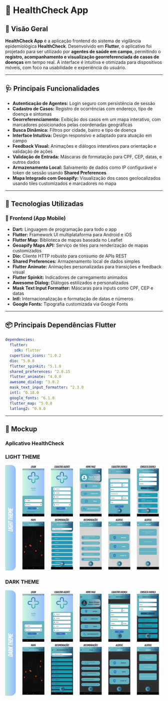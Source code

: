 # 📱 HealthCheck App

## 📖 Visão Geral

**HealthCheck App** é a aplicação frontend do sistema de vigilância epidemiológica **HealthCheck**. Desenvolvido em **Flutter**, o aplicativo foi projetado para ser utilizado por **agentes de saúde em campo**, permitindo o **registro, acompanhamento e visualização georreferenciada de casos de doenças** em tempo real. A interface é intuitiva e otimizada para dispositivos móveis, com foco na usabilidade e experiência do usuário.

---

## 🩺 Principais Funcionalidades

* **Autenticação de Agentes:** Login seguro com persistência de sessão
* **Cadastro de Casos:** Registro de ocorrências com endereço, tipo de doença e sintomas
* **Georreferenciamento:** Exibição dos casos em um mapa interativo, com marcadores posicionados pelas coordenadas geográficas
* **Busca Dinâmica:** Filtros por cidade, bairro e tipo de doença
* **Interface Intuitiva:** Design responsivo e adaptado para atuação em campo
* **Feedback Visual:** Animações e diálogos interativos para orientação e validação de ações
* **Validação de Entrada:** Máscaras de formatação para CPF, CEP, datas, e outros dados
* **Armazenamento Local:** Salvamento de dados como IP configurável e token de sessão usando **Shared Preferences**
* **Mapa Integrado com Geoapify:** Visualização dos casos geolocalizados usando tiles customizados e marcadores no mapa

---

## 🚀 Tecnologias Utilizadas

### 📱 Frontend (App Mobile)

* **Dart:** Linguagem de programação para todo o app
* **Flutter:** Framework UI multiplataforma para Android e iOS
* **Flutter Map:** Biblioteca de mapas baseada no Leaflet
* **Geoapify Maps API:** Serviço de tiles para renderização de mapas customizados
* **Dio:** Cliente HTTP robusto para consumo de APIs REST
* **Shared Preferences:** Armazenamento local de dados simples
* **Flutter Animate:** Animações personalizadas para transições e feedback visual
* **Flutter Spinkit:** Indicadores de carregamento animados
* **Awesome Dialog:** Diálogos estilizados e personalizados
* **Mask Text Input Formatter:** Máscaras para inputs como CPF, CEP e datas
* **Intl:** Internacionalização e formatação de datas e números
* **Google Fonts:** Tipografia customizada via Google Fonts

---

## 📦 Principais Dependências Flutter

```yaml
dependencies:
  flutter:
    sdk: flutter
  cupertino_icons: ^1.0.2
  dio: ^5.0.0
  flutter_spinkit: ^5.1.0
  shared_preferences: ^2.0.15
  flutter_animate: ^4.0.0
  awesome_dialog: ^3.0.2
  mask_text_input_formatter: ^2.3.0
  intl: ^0.18.0
  google_fonts: ^6.1.0
  flutter_map: ^5.0.0
  latlong2: ^0.9.0
```

---

## 📱 Mockup

### Aplicativo HealthCheck

### LIGHT THEME
<img src="https://github.com/GabrielHR0sa/HealthCheck_front-end/blob/main/mockups/LIGHT_THEME.png?raw=true">

### DARK THEME
<img src="https://github.com/GabrielHR0sa/HealthCheck_front-end/blob/main/mockups/DARK_THEME.png?raw=true">
